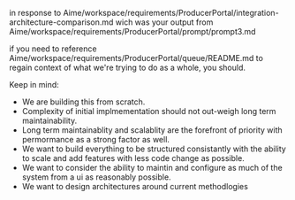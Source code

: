 in response to Aime/workspace/requirements/ProducerPortal/integration-architecture-comparison.md wich was your output from Aime/workspace/requirements/ProducerPortal/prompt/prompt3.md

if you need to reference Aime/workspace/requirements/ProducerPortal/queue/README.md to regain context of what we're trying to do as a whole, you should.

Keep in mind:
* We are building this from scratch.
* Complexity of initial implmementation should not out-weigh long term maintainability.
* Long term maintainablity and scalablity are the forefront of priority with permormance as a strong factor as well.
* We want to build everything to be structured consistantly with the ability to scale and add features with less code change as possible.
* We want to consider the ability to maintin and configure as much of the system from a ui as reasonably possible.
* We want to design architectures around current methodlogies